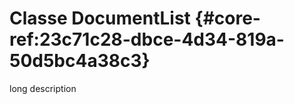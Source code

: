 # Classe DocumentList {#core-ref:23c71c28-dbce-4d34-819a-50d5bc4a38c3}

<span class="fixme template">long description</span>

